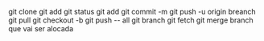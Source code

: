 git  clone 
git add
git status
git add
git commit -m
git push -u origin breanch
git pull
 git checkout -b
 git push -- all
git branch
git fetch
git merge branch que vai ser alocada